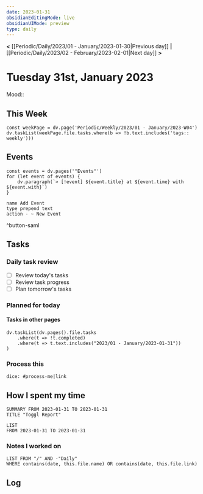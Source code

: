 ```yaml
---
date: 2023-01-31
obsidianEditingMode: live
obsidianUIMode: preview
type: daily
---
```


**<** [[Periodic/Daily/2023/01 - January/2023-01-30|Previous day]] **|** [[Periodic/Daily/2023/02 - February/2023-02-01|Next day]] **>**

# Tuesday 31st, January 2023

Mood:: 

## This Week

```dataviewjs
const weekPage = dv.page('Periodic/Weekly/2023/01 - January/2023-W04')
dv.taskList(weekPage.file.tasks.where(b => !b.text.includes('tags:: weekly')))
```

## Events

```dataviewjs
const events = dv.pages('"Events"')
for (let event of events) {
	dv.paragraph(`> [!event] ${event.title} at ${event.time} with ${event.with}`)
}
```
```button
name Add Event
type prepend text
action - ~ New Event
```
^button-saml

## Tasks

### Daily task review
- [ ] Review today's tasks
- [ ] Review task progress
- [ ] Plan tomorrow's tasks

### Planned for today

#### Tasks in other pages
```dataviewjs
dv.taskList(dv.pages().file.tasks
	.where(t => !t.completed)
	.where(t => t.text.includes("2023/01 - January/2023-01-31"))
)
```

### Process this
`dice: #process-me|link`

## How I spent my time

```toggl
SUMMARY FROM 2023-01-31 TO 2023-01-31
TITLE "Toggl Report"
```

```toggl
LIST
FROM 2023-01-31 TO 2023-01-31
```

### Notes I worked on

```dataview
LIST FROM "/" AND -"Daily"
WHERE contains(date, this.file.name) OR contains(date, this.file.link)
```

## Log
